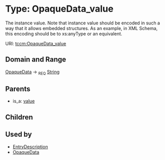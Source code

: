 
# Type: OpaqueData_value


The instance value. Note that instance value should be encoded in such a way that it allows embedded structures. As an example, in XML Schema, this encoding should be to xs:anyType or an equivalent.

URI: [tccm:OpaqueData_value](https://hotecosystem.org/tccm/OpaqueData_value)


## Domain and Range

[OpaqueData](OpaqueData.md) ->  <sub>REQ</sub> [String](types/String.md)

## Parents

 *  is_a: [value](value.md)

## Children


## Used by

 * [EntryDescription](EntryDescription.md)
 * [OpaqueData](OpaqueData.md)
